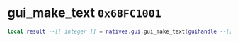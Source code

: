 # gui_make_text `0x68FC1001`

```lua
local result --[[ integer ]] = natives.gui.gui_make_text(guihandle --[[ number ]], position --[[ number ]], menutitle --[[ string ]], gxttext --[[ string ]], _unk4 --[[ number ]])
```